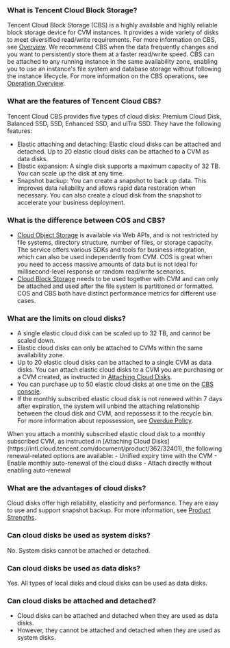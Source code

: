### What is Tencent Cloud Block Storage?
Tencent Cloud Block Storage (CBS) is a highly available and highly reliable block storage device for CVM instances. It provides a wide variety of disks to meet diversified read/write requirements. For more information on CBS, see [Overview](https://intl.cloud.tencent.com/document/product/362/2345).
We recommend CBS when the data frequently changes and you want to persistently store them at a faster read/write speed. CBS can be attached to any running instance in the same availability zone, enabling you to use an instance's file system and database storage without following the instance lifecycle. For more information on the CBS operations, see [Operation Overview](https://intl.cloud.tencent.com/document/product/362/33140).

### What are the features of Tencent Cloud CBS?
Tencent Cloud CBS provides five types of cloud disks: Premium Cloud Disk, Balanced SSD, SSD, Enhanced SSD, and ulTra SSD. They have the following features:
- Elastic attaching and detaching: Elastic cloud disks can be attached and detached. Up to 20 elastic cloud disks can be attached to a CVM as data disks. 
- Elastic expansion: A single disk supports a maximum capacity of 32 TB. You can scale up the disk at any time.
- Snapshot backup: You can create a snapshot to back up data. This improves data reliability and allows rapid data restoration when necessary. You can also create a cloud disk from the snapshot to accelerate your business deployment.

### What is the difference between COS and CBS?
- [Cloud Object Storage](https://www.tencentcloud.com/document/product/436) is available via Web APIs, and is not restricted by file systems, directory structure, number of files, or storage capacity. The service offers various SDKs and tools for business integration, which can also be used independently from CVM. COS is great when you need to access massive amounts of data but is not ideal for millisecond-level response or random read/write scenarios.
- [Cloud Block Storage](https://www.tencentcloud.com/document/product/362) needs to be used together with CVM and can only be attached and used after the file system is partitioned or formatted. COS and CBS both have distinct performance metrics for different use cases.

### What are the limits on cloud disks?
- A single elastic cloud disk can be scaled up to 32 TB, and cannot be scaled down.
- Elastic cloud disks can only be attached to CVMs within the same availability zone.
- Up to 20 elastic cloud disks can be attached to a single CVM as data disks. You can attach elastic cloud disks to a CVM you are purchasing or a CVM created, as instructed in [Attaching Cloud Disks](https://intl.cloud.tencent.com/document/product/362/32401).
- You can purchase up to 50 elastic cloud disks at one time on the [CBS console](https://console.cloud.tencent.com/cvm/cbs).
- If the monthly subscribed elastic cloud disk is not renewed within 7 days after expiration, the system will unbind the attaching relationship between the cloud disk and CVM, and repossess it to the recycle bin. For more information about repossession, see [Overdue Policy](https://intl.cloud.tencent.com/document/product/362/31625).
<dx-alert infotype="explain" title="">
When you attach a monthly subscribed elastic cloud disk to a monthly subscribed CVM, as instructed in [Attaching Cloud Disks](https://intl.cloud.tencent.com/document/product/362/32401), the following renewal-related options are available:
 - Unified expiry time with the CVM
 - Enable monthly auto-renewal of the cloud disks
 - Attach directly without enabling auto-renewal
</dx-alert>



### What are the advantages of cloud disks?
Cloud disks offer high reliability, elasticity and performance. They are easy to use and support snapshot backup. For more information, see [Product Strengths](https://intl.cloud.tencent.com/document/product/362/3039).

### Can cloud disks be used as system disks?
No. System disks cannot be attached or detached.

[](id:Q1)
### Can cloud disks be used as data disks?
Yes. All types of local disks and cloud disks can be used as data disks.

### Can cloud disks be attached and detached?
- Cloud disks can be attached and detached when they are used as data disks.
- However, they cannot be attached and detached when they are used as system disks.
